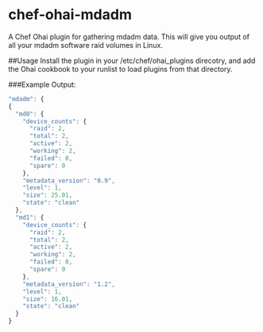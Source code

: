 chef-ohai-mdadm
===============

A Chef Ohai plugin for gathering mdadm data. This will give you output of all your mdadm software raid volumes in Linux.

##Usage
Install the plugin in your /etc/chef/ohai_plugins direcotry, and add the Ohai cookbook to your runlist to load plugins from that directory.

###Example Output:

```javascript
"mdadm": {
{
  "md0": {
    "device_counts": {
      "raid": 2,
      "total": 2,
      "active": 2,
      "working": 2,
      "failed": 0,
      "spare": 0
    },
    "metadata_version": "0.9",
    "level": 1,
    "size": 25.01,
    "state": "clean"
  },
  "md1": {
    "device_counts": {
      "raid": 2,
      "total": 2,
      "active": 2,
      "working": 2,
      "failed": 0,
      "spare": 0
    },
    "metadata_version": "1.2",
    "level": 1,
    "size": 16.01,
    "state": "clean"
  }
}

```